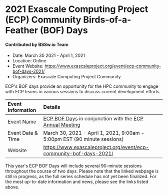 # 2021 Exascale Computing Project (ECP) Community Birds-of-a-Feather (BOF) Days

#### Contributed by BSSw.io Team

- Date: March 30 2021 - April 1, 2021
- Location: Online
- Event Website: https://www.exascaleproject.org/event/ecp-community-bof-days-2021/
- Organizers: Exascale Computing Project Community

ECP's BOF days provide an opportunity for the HPC community to engage with ECP teams in various sessions to discuss current development efforts.

Event Information | Details
:--- | :---			   
Event Name | [ECP BOF Days](https://www.exascaleproject.org/event/ecp-community-bof-days-2021/) in conjunction with the [ECP Annual Meeting](https://ecpannualmeeting.com/)
Event Date & Time | March 30, 2021 - April 1, 2021, 9:00am - 5:00pm EST (90 minute sessions)
Website | 	<https://www.exascaleproject.org/event/ecp-community-bof-days-2021/>  

This year's ECP BOF Days will include several 90-minute sessions throughout the course of two days. Please note that the linked webpage is still in progress, as the full series schedule has not yet been finalized. For the most up-to-date information and news, please see the links listed above. 
